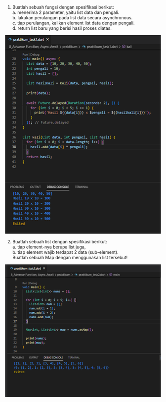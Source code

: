 1. Buatlah sebuah fungsi dengan spesifikasi berikut: <br>
a. menerima 2 parameter, yaitu list data dan pengali. <br>
b. lakukan perulangan pada list data secara asynchronous.<br>
c. tiap perulangan, kalikan element list data dengan pengali. <br>
d. return list baru yang berisi hasil proses diatas.<br>

![](../screenshots/Screenshot_praktikum_task1.png)

2. Buatlah sebuah list dengan spesifikasi berikut: <br>
a. tiap element-nya berupa list juga, <br>
b. tiap element wajib terdapat 2 data (sub-element). <br>
Buatlah sebuah Map dengan menggunakan list tersebut! <br>

![](../screenshots/Screenshot_praktikum_task2.png)